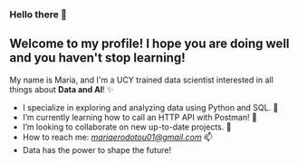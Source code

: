 ### Hello there 👋
## Welcome to my profile! I hope you are doing well and you haven't stop learning! 

My name is Maria, and I'm a UCY trained data scientist interested in all things about **Data and AI**! ✨

-  I specialize in exploring and analyzing data using Python and SQL. 🔭
-  I’m currently learning how to call an HTTP API with Postman! 🌱
-  I’m looking to collaborate on new up-to-date projects. 👯
-  How to reach me: *mariaerodotou01@gmail.com* 📫
-  Data has the power to shape the future! 

<!--
**erodotou29/erodotou29** is a ✨ _special_ ✨ repository because its `README.md` (this file) appears on your GitHub profile.

Here are some ideas to get you started:

- 🔭 I’m currently working on ...
- 🌱 I’m currently learning ...
- 👯 I’m looking to collaborate on ...
- 🤔 I’m looking for help with ...
- 💬 Ask me about ...
- 📫 How to reach me: ...
- 😄 Pronouns: ...
- ⚡ Fun fact: ...
-->
